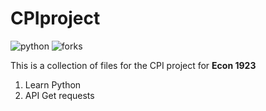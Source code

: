 # CPIproject

![python](https://img.shields.io/badge/Python-14354C?style=for-the-badge&logo=python&logoColor=white)
![forks](https://img.shields.io/github/forks/sofpalacios/CPIproject.svg)


This is a collection of files for the CPI project for **Econ 1923**

1. Learn Python
2. API Get requests
